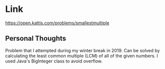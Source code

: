 # Link

https://open.kattis.com/problems/smallestmultiple

## Personal Thoughts

Problem that I attempted during my winter break in 2019. Can be solved by calculating the least common multiple (LCM) of all of the given numbers. I used Java's BigInteger class to avoid overflow.

